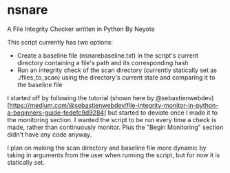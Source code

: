 # nsnare
A File Integrity Checker written in Python
By Neyote

This script currently has two options:
- Create a baseline file (nsnarebaseline.txt) in the script's current directory containing a file's path and its corresponding hash
- Run an integrity check of the scan directory (currently statically set as ./files_to_scan) using the directory's current state and comparing it to the baseline file

I started off by following the tutorial (shown here by @sebastienwebdev)[https://medium.com/@sebastienwebdev/file-integrity-monitor-in-python-a-beginners-guide-fedefc9d9284] but started to deviate once I made it to the monitoring section. I wanted the script to be run every time a check is made, rather than continuously monitor. Plus the "Begin Monitoring" section didn't have any code anyway.

I plan on making the scan directory and baseline file more dynamic by taking in arguments from the user when running the script, but for now it is statically set.
